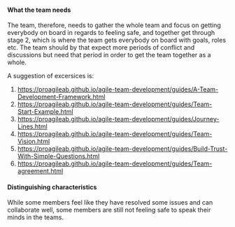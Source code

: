 #### What the team needs
The team, therefore, needs to gather the whole team and focus on getting everybody on board in regards to feeling safe, and together get through stage 2, which is where the team gets everybody on board with goals, roles etc. The team should by that expect more periods of conflict and discussions but need that period in order to get the team together as a whole.


A suggestion of excersices is:
1. https://proagileab.github.io/agile-team-development/guides/A-Team-Development-Framework.html
2. https://proagileab.github.io/agile-team-development/guides/Team-Start-Example.html
3. https://proagileab.github.io/agile-team-development/guides/Journey-Lines.html
4. https://proagileab.github.io/agile-team-development/guides/Team-Vision.html
5. https://proagileab.github.io/agile-team-development/guides/Build-Trust-With-Simple-Questions.html
6. https://proagileab.github.io/agile-team-development/guides/Team-agreement.html


#### Distinguishing characteristics
While some members feel like they have resolved some issues and can collaborate well, some members are still not feeling safe to speak their minds in the teams.

